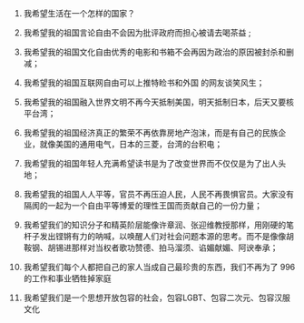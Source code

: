 1. 我希望生活在一个怎样的国家？ 

2. 我希望我的祖国言论自由不会因为批评政府而担心被请去喝茶益 ;

3. 我希望我的祖国文化自由优秀的电影和书箱不会再因为政治的原因被封杀和删减； 

4. 我希望我的祖国互联网自由可以上推特睑书和外国 的网友谈笑风生； 

5. 我希望我的祖国融入世界文明不再今天抵制美国，明天抵制日本，后天又要核平台湾； 

6. 我希望我的祖国经济真正的繁荣不再依靠房地产泡沫，而是有自己的民族企业，就像美国的通用电气，日本的三菱，台湾的台积电； 

7. 我希望我的祖国年轻人充满希望读书是为了改变世界而不仅仅是为了出人头地；

8. 我希望我的祖国人人平等，官员不再压迫人民，人民不再畏惧官员。大家没有隔阂的一起为一个自由平等博爱的理性王国而贡献自己的一份力量；

9. 我希望我们的知识分子和精英阶层能像许章润、张迎维教授那样，用刚硬的笔杆子发出铿锵有力的呐喊，以唤醒人们对社会问题本源的思考。而不是像像胡鞍钢、胡锡进那样对当权者歌功赞德、拍马溜须、谄媚献媚、阿谀奉承；

10. 我希望我们每个人都把自己的家人当成自己最珍贵的东西，我们不再为了 996 的工作和事业牺牲掉家庭

11. 我希望我们是一个思想开放包容的社会，包容LGBT、包容二次元、包容汉服文化


